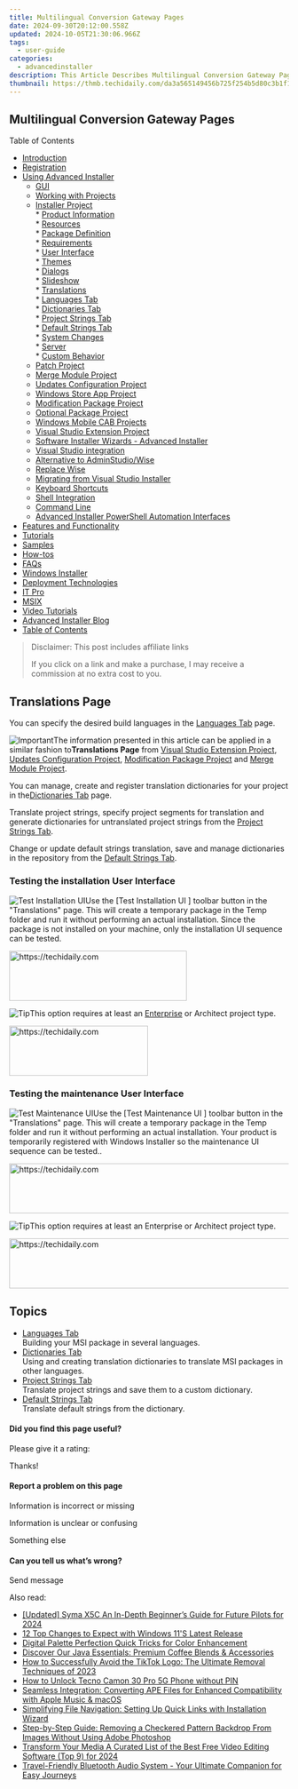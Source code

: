 ```yaml
---
title: Multilingual Conversion Gateway Pages
date: 2024-09-30T20:12:00.558Z
updated: 2024-10-05T21:30:06.966Z
tags:
  - user-guide
categories:
  - advancedinstaller
description: This Article Describes Multilingual Conversion Gateway Pages
thumbnail: https://thmb.techidaily.com/da3a565149456b725f254b5d80c3b1f1c06d74a5fc993d32dbb395957f6fba49.jpg
---
```


## Multilingual Conversion Gateway Pages

Table of Contents

* [Introduction](https://tools.techidaily.com/advancedinstaller/products/)
* [Registration](https://tools.techidaily.com/advancedinstaller/products/)
* [Using Advanced Installer](https://tools.techidaily.com/advancedinstaller/products/)  
   * [GUI](https://tools.techidaily.com/advancedinstaller/products/)  
   * [Working with Projects](https://tools.techidaily.com/advancedinstaller/products/)  
   * [Installer Project](https://tools.techidaily.com/advancedinstaller/products/)  
         * [Product Information](https://tools.techidaily.com/advancedinstaller/products/)  
         * [Resources](https://tools.techidaily.com/advancedinstaller/products/)  
         * [Package Definition](https://tools.techidaily.com/advancedinstaller/products/)  
         * [Requirements](https://tools.techidaily.com/advancedinstaller/products/)  
         * [User Interface](https://tools.techidaily.com/advancedinstaller/products/)  
                  * [Themes](https://tools.techidaily.com/advancedinstaller/products/)  
                  * [Dialogs](https://tools.techidaily.com/advancedinstaller/products/)  
                  * [Slideshow](https://tools.techidaily.com/advancedinstaller/products/)  
                  * [Translations](https://tools.techidaily.com/advancedinstaller/products/)  
                              * [Languages Tab](https://tools.techidaily.com/advancedinstaller/products/)  
                              * [Dictionaries Tab](https://tools.techidaily.com/advancedinstaller/products/)  
                              * [Project Strings Tab](https://tools.techidaily.com/advancedinstaller/products/)  
                              * [Default Strings Tab](https://tools.techidaily.com/advancedinstaller/products/)  
         * [System Changes](https://tools.techidaily.com/advancedinstaller/products/)  
         * [Server](https://tools.techidaily.com/advancedinstaller/products/)  
         * [Custom Behavior](https://tools.techidaily.com/advancedinstaller/products/)  
   * [Patch Project](https://tools.techidaily.com/advancedinstaller/products/)  
   * [Merge Module Project](https://tools.techidaily.com/advancedinstaller/products/)  
   * [Updates Configuration Project](https://tools.techidaily.com/advancedinstaller/products/)  
   * [Windows Store App Project](https://tools.techidaily.com/advancedinstaller/products/)  
   * [Modification Package Project](https://tools.techidaily.com/advancedinstaller/products/)  
   * [Optional Package Project](https://tools.techidaily.com/advancedinstaller/products/)  
   * [Windows Mobile CAB Projects](https://tools.techidaily.com/advancedinstaller/products/)  
   * [Visual Studio Extension Project](https://tools.techidaily.com/advancedinstaller/products/)  
   * [Software Installer Wizards - Advanced Installer](https://tools.techidaily.com/advancedinstaller/products/)  
   * [Visual Studio integration](https://tools.techidaily.com/advancedinstaller/products/)  
   * [Alternative to AdminStudio/Wise](https://tools.techidaily.com/advancedinstaller/products/)  
   * [Replace Wise](https://tools.techidaily.com/advancedinstaller/products/)  
   * [Migrating from Visual Studio Installer](https://tools.techidaily.com/advancedinstaller/products/)  
   * [Keyboard Shortcuts](https://tools.techidaily.com/advancedinstaller/products/)  
   * [Shell Integration](https://tools.techidaily.com/advancedinstaller/products/)  
   * [Command Line](https://tools.techidaily.com/advancedinstaller/products/)  
   * [Advanced Installer PowerShell Automation Interfaces](https://tools.techidaily.com/advancedinstaller/products/)
* [Features and Functionality](https://tools.techidaily.com/advancedinstaller/products/)
* [Tutorials](https://tools.techidaily.com/advancedinstaller/products/)
* [Samples](https://tools.techidaily.com/advancedinstaller/products/)
* [How-tos](https://tools.techidaily.com/advancedinstaller/products/)
* [FAQs](https://tools.techidaily.com/advancedinstaller/products/)
* [Windows Installer](https://tools.techidaily.com/advancedinstaller/products/)
* [Deployment Technologies](https://tools.techidaily.com/advancedinstaller/products/)
* [IT Pro](https://tools.techidaily.com/advancedinstaller/products/)
* [MSIX](https://tools.techidaily.com/advancedinstaller/products/)
* [Video Tutorials](https://tools.techidaily.com/advancedinstaller/products/)
* [Advanced Installer Blog](https://tools.techidaily.com/advancedinstaller/products/)
* [Table of Contents](https://tools.techidaily.com/advancedinstaller/products/)

>  Disclaimer: This post includes affiliate links
>
>  If you click on a link and make a purchase, I may receive a commission at no extra cost to you.
>

## Translations Page

You can specify the desired build languages in the [Languages Tab](https://tools.techidaily.com/advancedinstaller/products/) page. 

![Important](https://cdn.advancedinstaller.com/svg/common/IconMessageInfo.svg)The information presented in this article can be applied in a similar fashion to**Translations Page** from [Visual Studio Extension Project](https://tools.techidaily.com/advancedinstaller/products/), [Updates Configuration Project](https://tools.techidaily.com/advancedinstaller/products/), [Modification Package Project](https://tools.techidaily.com/advancedinstaller/products/) and [Merge Module Project](https://tools.techidaily.com/advancedinstaller/products/).

You can manage, create and register translation dictionaries for your project in the[Dictionaries Tab](https://tools.techidaily.com/advancedinstaller/products/) page. 

Translate project strings, specify project segments for translation and generate dictionaries for untranslated project strings from the [Project Strings Tab](https://tools.techidaily.com/advancedinstaller/products/).

Change or update default strings translation, save and manage dictionaries in the repository from the [Default Strings Tab](https://tools.techidaily.com/advancedinstaller/products/).

### Testing the installation User Interface

![Test Installation UI](https://cdn.advancedinstaller.com/img/toolbar/test-ui.png "Test Installation UI")Use the \[Test Installation UI \] toolbar button in the "Translations" page. This will create a temporary package in the Temp folder and run it without performing an actual installation. Since the package is not installed on your machine, only the installation UI sequence can be tested.

<!-- affiliate ads begin -->
<a href="https://wigfever.sjv.io/c/5597632/2014853/22899" target="_top" id="2014853">
  <img src="//a.impactradius-go.com/display-ad/22899-2014853" border="0" alt="https://techidaily.com" width="320" height="90"/>
</a>
<img height="0" width="0" src="https://wigfever.sjv.io/i/5597632/2014853/22899" style="position:absolute;visibility:hidden;" border="0" />
<!-- affiliate ads end -->

![Tip](https://cdn.advancedinstaller.com/svg/common/IconMessageTip.svg)This option requires at least an [Enterprise](https://tools.techidaily.com/advancedinstaller/products/) or Architect project type.

<!-- affiliate ads begin -->
<a href="https://bluettius.sjv.io/c/5597632/2139116/17108" target="_top" id="2139116">
  <img src="//a.impactradius-go.com/display-ad/17108-2139116" border="0" alt="https://techidaily.com" width="250" height="90"/>
</a>
<img height="0" width="0" src="https://bluettius.sjv.io/i/5597632/2139116/17108" style="position:absolute;visibility:hidden;" border="0" />
<!-- affiliate ads end -->

### Testing the maintenance User Interface

![Test Maintenance UI](https://cdn.advancedinstaller.com/img/toolbar/test-maintenance-ui.png "Test Maintenance UI")Use the \[Test Maintenance UI \] toolbar button in the "Translations" page. This will create a temporary package in the Temp folder and run it without performing an actual installation. Your product is temporarily registered with Windows Installer so the maintenance UI sequence can be tested..

<!-- affiliate ads begin -->
<a href="https://imp.i357552.net/c/5597632/977686/11832" target="_top" id="977686">
  <img src="//a.impactradius-go.com/display-ad/11832-977686" border="0" alt="https://techidaily.com" width="728" height="90"/>
</a>
<img height="0" width="0" src="https://imp.i357552.net/i/5597632/977686/11832" style="position:absolute;visibility:hidden;" border="0" />
<!-- affiliate ads end -->

![Tip](https://cdn.advancedinstaller.com/svg/common/IconMessageTip.svg)This option requires at least an Enterprise or Architect project type.

<!-- affiliate ads begin -->
<a href="https://ephamedtechinc.pxf.io/c/5597632/2139322/26400" target="_top" id="2139322">
  <img src="//a.impactradius-go.com/display-ad/26400-2139322" border="0" alt="https://techidaily.com" width="728" height="90"/>
</a>
<img height="0" width="0" src="https://ephamedtechinc.pxf.io/i/5597632/2139322/26400" style="position:absolute;visibility:hidden;" border="0" />
<!-- affiliate ads end -->

## Topics

* [Languages Tab](https://tools.techidaily.com/advancedinstaller/products/)  
Building your MSI package in several languages.
* [Dictionaries Tab](https://tools.techidaily.com/advancedinstaller/products/)  
Using and creating translation dictionaries to translate MSI packages in other languages.
* [Project Strings Tab](https://tools.techidaily.com/advancedinstaller/products/)  
Translate project strings and save them to a custom dictionary.
* [Default Strings Tab](https://tools.techidaily.com/advancedinstaller/products/)  
Translate default strings from the dictionary.

#### Did you find this page useful?

Please give it a rating:

 Thanks!

#### Report a problem on this page

Information is incorrect or missing

Information is unclear or confusing

Something else

#### Can you tell us what’s wrong?

Send message

<ins class="adsbygoogle"
     style="display:block"
     data-ad-format="autorelaxed"
     data-ad-client="ca-pub-7571918770474297"
     data-ad-slot="1223367746"></ins>

<ins class="adsbygoogle"
     style="display:block"
     data-ad-client="ca-pub-7571918770474297"
     data-ad-slot="8358498916"
     data-ad-format="auto"
     data-full-width-responsive="true"></ins>

<span class="atpl-alsoreadstyle">Also read:</span>
<div><ul>
<li><a href="https://fox-helps.techidaily.com/updated-syma-x5c-an-in-depth-beginners-guide-for-future-pilots-for-2024/"><u>[Updated] Syma X5C An In-Depth Beginner’s Guide for Future Pilots for 2024</u></a></li>
<li><a href="https://windows11.techidaily.com/12-top-changes-to-expect-with-windows-11s-latest-release/"><u>12 Top Changes to Expect with Windows 11'S Latest Release</u></a></li>
<li><a href="https://extra-tips.techidaily.com/digital-palette-perfection-quick-tricks-for-color-enhancement/"><u>Digital Palette Perfection Quick Tricks for Color Enhancement</u></a></li>
<li><a href="https://fox-tips.techidaily.com/discover-our-java-essentials-premium-coffee-blends-and-accessories/"><u>Discover Our Java Essentials: Premium Coffee Blends & Accessories</u></a></li>
<li><a href="https://fox-tips.techidaily.com/how-to-successfully-avoid-the-tiktok-logo-the-ultimate-removal-techniques-of-2023/"><u>How to Successfully Avoid the TikTok Logo: The Ultimate Removal Techniques of 2023</u></a></li>
<li><a href="https://unlock-android.techidaily.com/how-to-unlock-tecno-camon-30-pro-5g-phone-without-pin-by-drfone-android/"><u>How to Unlock Tecno Camon 30 Pro 5G Phone without PIN</u></a></li>
<li><a href="https://video-ai-editor.techidaily.com/seamless-integration-converting-ape-files-for-enhanced-compatibility-with-apple-music-and-macos/"><u>Seamless Integration: Converting APE Files for Enhanced Compatibility with Apple Music & macOS</u></a></li>
<li><a href="https://fox-tips.techidaily.com/simplifying-file-navigation-setting-up-quick-links-with-installation-wizard/"><u>Simplifying File Navigation: Setting Up Quick Links with Installation Wizard</u></a></li>
<li><a href="https://fox-tips.techidaily.com/step-by-step-guide-removing-a-checkered-pattern-backdrop-from-images-without-using-adobe-photoshop/"><u>Step-by-Step Guide: Removing a Checkered Pattern Backdrop From Images Without Using Adobe Photoshop</u></a></li>
<li><a href="https://youtube-tips.techidaily.com/form-your-media-a-curated-list-of-the-best-free-video-editing-software-top-9-for-2024/"><u>Transform Your Media A Curated List of the Best Free Video Editing Software (Top 9) for 2024</u></a></li>
<li><a href="https://hardware-updates.techidaily.com/travel-friendly-bluetooth-audio-system-your-ultimate-companion-for-easy-journeys/"><u>Travel-Friendly Bluetooth Audio System - Your Ultimate Companion for Easy Journeys</u></a></li>
</ul></div>

